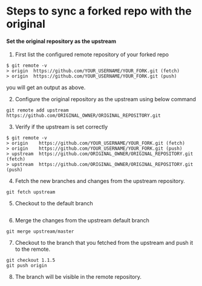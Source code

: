 # Steps to sync a forked repo with the original

#### Set the original repository as the upstream

1. First list the configured remote repository of your forked repo
``` 
$ git remote -v
> origin  https://github.com/YOUR_USERNAME/YOUR_FORK.git (fetch)
> origin  https://github.com/YOUR_USERNAME/YOUR_FORK.git (push)
```

you will get an output as above.

2. Configure the original repository as the upstream using below command
``` 
git remote add upstream https://github.com/ORIGINAL_OWNER/ORIGINAL_REPOSITORY.git
``` 
3. Verify if the upstream is set correctly
```
$ git remote -v
> origin    https://github.com/YOUR_USERNAME/YOUR_FORK.git (fetch)
> origin    https://github.com/YOUR_USERNAME/YOUR_FORK.git (push)
> upstream  https://github.com/ORIGINAL_OWNER/ORIGINAL_REPOSITORY.git (fetch)
> upstream  https://github.com/ORIGINAL_OWNER/ORIGINAL_REPOSITORY.git (push)
```

4. Fetch the new branches and changes from the upstream repository.
```
git fetch upstream
```

5. Checkout to the default branch
```git checkout master
```

6. Merge the changes from the upstream default branch
```
git merge upstream/master
```

7. Checkout to the branch that you fetched from the upstream and push it to the remote.
```
git checkout 1.1.5
git push origin
```

8. The branch will be visible in the remote repository.
